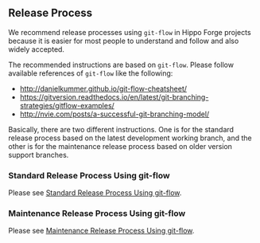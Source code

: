 
## Release Process

We recommend release processes using ```git-flow``` in Hippo Forge projects because it is easier for most people
to understand and follow and also widely accepted.

The recommended instructions are based on ```git-flow```. Please follow available references of ```git-flow``` like the following:

- http://danielkummer.github.io/git-flow-cheatsheet/
- https://gitversion.readthedocs.io/en/latest/git-branching-strategies/gitflow-examples/
- http://nvie.com/posts/a-successful-git-branching-model/

Basically, there are two different instructions. One is for the standard release process based on the latest
development working branch, and the other is for the maintenance release process based on older version support branches.

### Standard Release Process Using git-flow

Please see [Standard Release Process Using git-flow](standard-release-process.html).

### Maintenance Release Process Using git-flow

Please see [Maintenance Release Process Using git-flow](maintenance-release-process.html).
